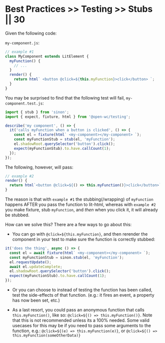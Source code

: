 # Best Practices >> Testing >> Stubs || 30

Given the following code:

`my-component.js`:

```js
// example #1
class MyComponent extends LitElement {
  myFunction() {
    // ...
  }
  render() {
    return html` <button @click=${this.myFunction}>click</button> `;
  }
}
```

You may be surprised to find that the following test will fail, `my-component.test.js`:

```js
import { stub } from 'sinon';
import { expect, fixture, html } from '@open-wc/testing';

describe('my component', () => {
  it('calls myFunction when a button is clicked', () => {
    const el = fixture(html` <my-component></my-component> `);
    const myFunctionStub = stub(el, 'myFunction');
    el.shadowRoot.querySelector('button').click();
    expect(myFunctionStub).to.have.callCount(1);
  });
});
```

The following, however, will pass:

```js
// example #2
render() {
  return html`<button @click=${() => this.myFunction()}>click</button>`;
}
```

The reason is that with `example #1` the stubbing(/wrapping) of `myFunction` happens AFTER you pass the function to lit-html, whereas with `example #2` you make fixture, stub `myFunction`, and _then_ when you click it, it will already be stubbed.

How can we solve this? There are a few ways to go about this:

- You can go with `@click=${this.myFunction}`, and then rerender the component in your test to make sure the function is correctly stubbed:

```js
it('does the thing', async () => {
  const el = await fixture(html` <my-component></my-component> `);
  const myFunctionStub = sinon.stub(el, 'myFunction');
  el.requestUpdate();
  await el.updateComplete;
  el.shadowRoot.querySelector('button').click();
  expect(myFunctionStub).to.have.callCount(1);
});
```

- Or you can choose to instead of testing the function has been called, test the side-effects of that function. (e.g.: it fires an event, a property has now been set, etc.)

- As a last resort, you could pass an anonymous function that calls `this.myFunction()`, like so: `@click=${() => this.myFunction()}`. Note that this is not recommended unless its a 100% needed. Some valid usecases for this may be if you need to pass some arguments to the function, e.g.: `@click=${(e) => this.myFunction(e)}`, or `@click=${() => this.myFunction(someOtherData)}`
